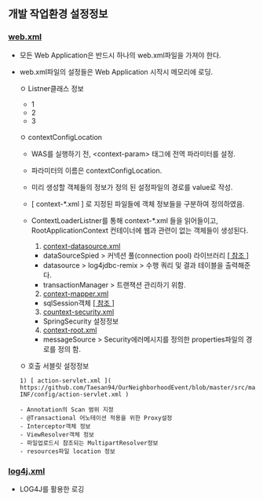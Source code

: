 ## 개발 작업환경 설정정보

### [ web.xml ]( https://github.com/Taesan94/OurNeighborhoodEvent/blob/master/src/main/webapp/WEB-INF/web.xml )
- 모든 Web Application은 반드시 하나의 web.xml파일을 가져야 한다.
- web.xml파일의 설정들은 Web Application 시작시 메모리에 로딩.

  ㅇ Listner클래스 정보
  - 1
  - 2
  - 3
  
  ㅇ contextConfigLocation
  - WAS를 실행하기 전, &lt;context-param&gt; 태그에 전역 파라미터를 설정.
  - 파라미터의 이름은 contextConfigLocation.
  - 미리 생성할 객체들의 정보가 정의 된 설정파일의 경로를 value로 작성.
  - [ context-\*.xml ] 로 지정된 파일들에 객체 정보들을 구분하여 정의하였음.
  - ContextLoaderListner를 통해 context-\*.xml 들을 읽어들이고, RootApplicationContext 컨테이너에 웹과 관련이 없는 객체들이 생성된다.

      1) [ context-datasource.xml ]( https://github.com/Taesan94/OurNeighborhoodEvent/blob/master/src/main/resources/config/spring/Sample_context-datasource_for_Git.xml )

       - dataSourceSpied > 커넥션 풀(connection pool) 라이브러리 [ [ 참조 ] ](https://d2.naver.com/helloworld/5102792)
       - datasource > log4jdbc-remix > 수행 쿼리 및 결과 테이블을 출력해준다.
       - transactionManager > 트랜잭션 관리하기 위함.

      2) [ context-mapper.xml ]( https://github.com/Taesan94/OurNeighborhoodEvent/blob/master/src/main/resources/config/spring/context-mapper.xml )

      - sqlSession객체 [ [ 참조 ] ]( http://mybatis.org/spring/ko/sqlsession.html )
      
      3) [ countext-security.xml ]( https://github.com/Taesan94/OurNeighborhoodEvent/blob/master/src/main/resources/config/spring/context-security.xml )

      - SpringSecurity 설정정보
      
      4) [ context-root.xml ]( https://github.com/Taesan94/OurNeighborhoodEvent/blob/master/src/main/resources/config/spring/context-root.xml )

      - messageSource > Security에러메시지를 정의한 properties파일의 경로를 정의 함.

  ㅇ 호출 서블릿 설정정보

      1) [ action-servlet.xml ]( https://github.com/Taesan94/OurNeighborhoodEvent/blob/master/src/main/webapp/WEB-INF/config/action-servlet.xml )
      
      - Annotation의 Scan 범위 지정
      - @Transactional 어노테이션 적용을 위한 Proxy설정
      - Interceptor객체 정보
      - ViewResolver객체 정보
      - 파일업로드시 참조되는 MultipartResolver정보
      - resources파일 location 정보

### [ log4j.xml ]( https://github.com/Taesan94/OurNeighborhoodEvent/blob/master/src/main/resources/log4j.xml )

- LOG4J를 활용한 로깅
